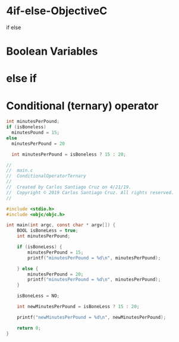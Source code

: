 # 4if-else-ObjectiveC
if else


# Boolean Variables

# else if

# Conditional (ternary) operator

``` objective-c
int minutesPerPound;
if (isBoneless)
  minutesPound = 15;
else 
  minutesPerPound = 20
```
  
``` objective-c
  int minutesPerPound = isBoneless ? 15 : 20;
```
  
  
``` c
//
//  main.c
//  ConditionalOperatorTernary
//
//  Created by Carlos Santiago Cruz on 4/21/19.
//  Copyright © 2019 Carlos Santiago Cruz. All rights reserved.
//

#include <stdio.h>
#include <objc/objc.h>

int main(int argc, const char * argv[]) {
    BOOL isBoneLess = true;
    int minutesPerPound;

    if (isBoneLess) {
        minutesPerPound = 15;
        printf("minutesPerPound = %d\n", minutesPerPound);

    } else {
        minutesPerPound = 20;
        printf("minutesPerPound = %d\n", minutesPerPound);
    }

    isBoneLess = NO;

    int newMinutesPerPound = isBoneLess ? 15 : 20;

    printf("newMinutesPerPound = %d\n", newMinutesPerPound);

    return 0;
}

  ```
  
